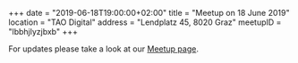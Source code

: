 +++
date = "2019-06-18T19:00:00+02:00"
title = "Meetup on 18 June 2019"
location = "TAO Digital"
address = "Lendplatz 45, 8020 Graz"
meetupID = "lbbhjlyzjbxb"
+++

For updates please take a look at our
[Meetup page](https://www.meetup.com/Graz-Open-Source-Meetup/events/lbbhjlyzhbcc/).
